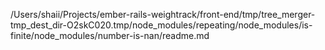 /Users/shaii/Projects/ember-rails-weightrack/front-end/tmp/tree_merger-tmp_dest_dir-O2skC020.tmp/node_modules/repeating/node_modules/is-finite/node_modules/number-is-nan/readme.md
